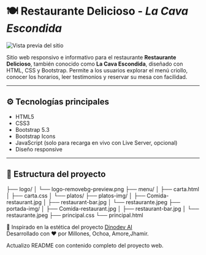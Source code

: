 # 🍽️ Restaurante Delicioso - *La Cava Escondida*

![Vista previa del sitio](portada-img/restaurante.jpeg)

Sitio web responsivo e informativo para el restaurante **Restaurante Delicioso**, también conocido como **La Cava Escondida**, diseñado con HTML, CSS y Bootstrap. Permite a los usuarios explorar el menú criollo, conocer los horarios, leer testimonios y reservar su mesa con facilidad.

---

## ⚙️ Tecnologías principales

- HTML5  
- CSS3  
- Bootstrap 5.3  
- Bootstrap Icons  
- JavaScript (solo para recarga en vivo con Live Server, opcional)  
- Diseño responsive  

---

## 📁 Estructura del proyecto
├── logo/
│ └── logo-removebg-preview.png
├── menu/
│ ├── carta.html
│ ├── carta.css
│ └── platos/
├── platos-img/
│ ├── Comida-restaurant.jpg
│ ├── restaurant-bar.jpg
│ └── restaurante.jpeg
├── portada-img/
│ ├── Comida-restaurant.jpg
│ ├── restaurant-bar.jpg
│ └── restaurante.jpeg
├── principal.css
└── principal.html

🎨 Inspirado en la estética del proyecto [Dinodev AI](https://github.com/elliotgaramendi/dinodev-ai)  
Desarrollado con ❤️ por Millones, Ochoa, Amore,Jhamir.

Actualizo README con contenido completo del proyecto web.
